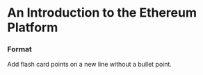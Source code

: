 # An Introduction to the Ethereum Platform

### Format

Add flash card points on a new line without a bullet point.
